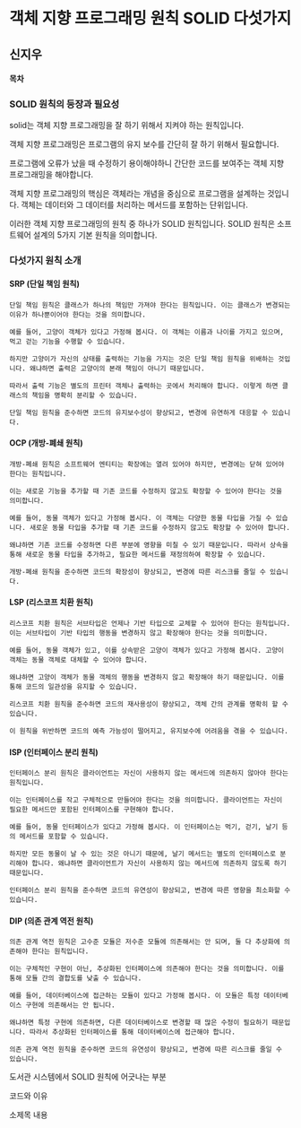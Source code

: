 # 객체 지향 프로그래밍 원칙 SOLID 다섯가지
## 신지우

#### 목차
### SOLID 원칙의 등장과 필요성
solid는 객체 지향 프로그래밍을 잘 하기 위해서 지켜야 하는 원칙입니다.

객체 지향 프로그래밍은 프로그램의 유지 보수를 간단히 잘 하기 위해서 필요합니다.

프로그램에 오류가 났을 때 수정하기 용이해야하니 간단한 코드를 보여주는 객체 지향 프로그래밍을 해야합니다.

객체 지향 프로그래밍의 핵심은 객체라는 개념을 중심으로 프로그램을 설계하는 것입니다. 객체는 데이터와 그 데이터를 처리하는 메서드를 포함하는 단위입니다.

이러한 객체 지향 프로그래밍의 원칙 중 하나가 SOLID 원칙입니다. SOLID 원칙은 소프트웨어 설계의 5가지 기본 원칙을 의미합니다.


### 다섯가지 원칙 소개

#### SRP (단일 책임 원칙)

```
단일 책임 원칙은 클래스가 하나의 책임만 가져야 한다는 원칙입니다. 이는 클래스가 변경되는 이유가 하나뿐이어야 한다는 것을 의미합니다.

예를 들어, 고양이 객체가 있다고 가정해 봅시다. 이 객체는 이름과 나이를 가지고 있으며, 먹고 걷는 기능을 수행할 수 있습니다.

하지만 고양이가 자신의 상태를 출력하는 기능을 가지는 것은 단일 책임 원칙을 위배하는 것입니다. 왜냐하면 출력은 고양이의 본래 책임이 아니기 때문입니다.

따라서 출력 기능은 별도의 프린터 객체나 출력하는 곳에서 처리해야 합니다. 이렇게 하면 클래스의 책임을 명확히 분리할 수 있습니다.

단일 책임 원칙을 준수하면 코드의 유지보수성이 향상되고, 변경에 유연하게 대응할 수 있습니다.

```
#### OCP (개방-폐쇄 원칙)
```
개방-폐쇄 원칙은 소프트웨어 엔티티는 확장에는 열려 있어야 하지만, 변경에는 닫혀 있어야 한다는 원칙입니다.

이는 새로운 기능을 추가할 때 기존 코드를 수정하지 않고도 확장할 수 있어야 한다는 것을 의미합니다.

예를 들어, 동물 객체가 있다고 가정해 봅시다. 이 객체는 다양한 동물 타입을 가질 수 있습니다. 새로운 동물 타입을 추가할 때 기존 코드를 수정하지 않고도 확장할 수 있어야 합니다.

왜냐하면 기존 코드를 수정하면 다른 부분에 영향을 미칠 수 있기 때문입니다. 따라서 상속을 통해 새로운 동물 타입을 추가하고, 필요한 메서드를 재정의하여 확장할 수 있습니다.

개방-폐쇄 원칙을 준수하면 코드의 확장성이 향상되고, 변경에 따른 리스크를 줄일 수 있습니다.
```
#### LSP (리스코프 치환 원칙)
```
리스코프 치환 원칙은 서브타입은 언제나 기반 타입으로 교체할 수 있어야 한다는 원칙입니다. 이는 서브타입이 기반 타입의 행동을 변경하지 않고 확장해야 한다는 것을 의미합니다.

예를 들어, 동물 객체가 있고, 이를 상속받은 고양이 객체가 있다고 가정해 봅시다. 고양이 객체는 동물 객체로 대체할 수 있어야 합니다.

왜냐하면 고양이 객체가 동물 객체의 행동을 변경하지 않고 확장해야 하기 때문입니다. 이를 통해 코드의 일관성을 유지할 수 있습니다.

리스코프 치환 원칙을 준수하면 코드의 재사용성이 향상되고, 객체 간의 관계를 명확히 할 수 있습니다.

이 원칙을 위반하면 코드의 예측 가능성이 떨어지고, 유지보수에 어려움을 겪을 수 있습니다.
```
#### ISP (인터페이스 분리 원칙)
```
인터페이스 분리 원칙은 클라이언트는 자신이 사용하지 않는 메서드에 의존하지 않아야 한다는 원칙입니다.

이는 인터페이스를 작고 구체적으로 만들어야 한다는 것을 의미합니다. 클라이언트는 자신이 필요한 메서드만 포함된 인터페이스를 구현해야 합니다.

예를 들어, 동물 인터페이스가 있다고 가정해 봅시다. 이 인터페이스는 먹기, 걷기, 날기 등의 메서드를 포함할 수 있습니다.

하지만 모든 동물이 날 수 있는 것은 아니기 때문에, 날기 메서드는 별도의 인터페이스로 분리해야 합니다. 왜냐하면 클라이언트가 자신이 사용하지 않는 메서드에 의존하지 않도록 하기 때문입니다.

인터페이스 분리 원칙을 준수하면 코드의 유연성이 향상되고, 변경에 따른 영향을 최소화할 수 있습니다.
```
#### DIP (의존 관계 역전 원칙)
```
의존 관계 역전 원칙은 고수준 모듈은 저수준 모듈에 의존해서는 안 되며, 둘 다 추상화에 의존해야 한다는 원칙입니다.

이는 구체적인 구현이 아닌, 추상화된 인터페이스에 의존해야 한다는 것을 의미합니다. 이를 통해 모듈 간의 결합도를 낮출 수 있습니다.

예를 들어, 데이터베이스에 접근하는 모듈이 있다고 가정해 봅시다. 이 모듈은 특정 데이터베이스 구현에 의존해서는 안 됩니다.

왜냐하면 특정 구현에 의존하면, 다른 데이터베이스로 변경할 때 많은 수정이 필요하기 때문입니다. 따라서 추상화된 인터페이스를 통해 데이터베이스에 접근해야 합니다.

의존 관계 역전 원칙을 준수하면 코드의 유연성이 향상되고, 변경에 따른 리스크를 줄일 수 있습니다.
```

도서관 시스템에서 SOLID 원칙에 어긋나는 부분

코드와 이유

소제목
내용
